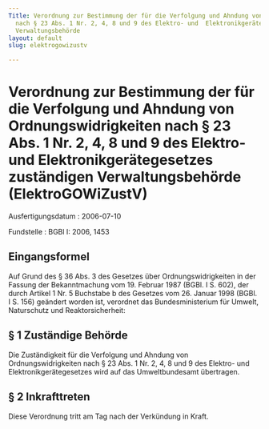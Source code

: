 ```yaml
---
Title: Verordnung zur Bestimmung der für die Verfolgung und Ahndung von  Ordnungswidrigkeiten
  nach § 23 Abs. 1 Nr. 2, 4, 8 und 9 des Elektro- und  Elektronikgerätegesetzes zuständigen
  Verwaltungsbehörde
layout: default
slug: elektrogowizustv

---
```


# Verordnung zur Bestimmung der für die Verfolgung und Ahndung von  Ordnungswidrigkeiten nach § 23 Abs. 1 Nr. 2, 4, 8 und 9 des Elektro- und  Elektronikgerätegesetzes zuständigen Verwaltungsbehörde (ElektroGOWiZustV)

Ausfertigungsdatum
:   2006-07-10

Fundstelle
:   BGBl I: 2006, 1453



## Eingangsformel

Auf Grund des § 36 Abs. 3 des Gesetzes über Ordnungswidrigkeiten in
der Fassung der Bekanntmachung vom 19. Februar 1987 (BGBl. I S. 602),
der durch Artikel 1 Nr. 5 Buchstabe b des Gesetzes vom 26. Januar 1998
(BGBl. I S. 156) geändert worden ist, verordnet das Bundesministerium
für Umwelt, Naturschutz und Reaktorsicherheit:


## § 1 Zuständige Behörde

Die Zuständigkeit für die Verfolgung und Ahndung von
Ordnungswidrigkeiten nach § 23 Abs. 1 Nr. 2, 4, 8 und 9 des Elektro-
und Elektronikgerätegesetzes wird auf das Umweltbundesamt übertragen.


## § 2 Inkrafttreten

Diese Verordnung tritt am Tag nach der Verkündung in Kraft.

